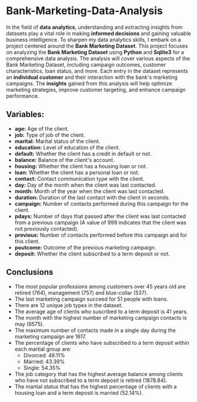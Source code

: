 # Bank-Marketing-Data-Analysis
In the field of **data analytics**, understanding and extracting insights from datasets play a vital role in making **informed decisions** and gaining valuable business intelligence. To sharpen my data analytics skills, I embark on a project centered around the **Bank Marketing Dataset**. This project focuses on analyzing the **Bank Marketing Dataset** using **Python** and **Sqlite3** for a comprehensive data analysis. The analysis will cover various aspects of the Bank Marketing Dataset, including campaign outcomes, customer characteristics, loan status, and more. Each entry in the dataset represents an **individual customer** and their interaction with the bank's marketing campaigns. The **insights** gained from this analysis will help optimize marketing strategies, improve customer targeting, and enhance campaign performance.

## Variables:
- **age:** Age of the client.
- **job:** Type of job of the client.
- **marital:** Marital status of the client.
- **education:** Level of education of the client.
- **default:** Whether the client has a credit in default or not.
- **balance:** Balance of the client's account.
- **housing:** Whether the client has a housing loan or not.
- **loan:** Whether the client has a personal loan or not.
- **contact:** Contact communication type with the client.
- **day:** Day of the month when the client was last contacted.
- **month:** Month of the year when the client was last contacted.
- **duration:** Duration of the last contact with the client in seconds.
- **campaign:** Number of contacts performed during this campaign for the client.
- **pdays:** Number of days that passed after the client was last contacted from a previous campaign (A value of 999 indicates that the client was not previously contacted).
- **previous:** Number of contacts performed before this campaign and for this client.
- **poutcome:** Outcome of the previous marketing campaign.
- **deposit:** Whether the client subscribed to a term deposit or not.

## Conclusions
- The most popular professions among customers over 45 years old are retired (764), management (757) and blue-collar (537).
- The last marketing campaign succeed for 51 people with loans.
- There are 12 unique job types in the dataset.
- The average age of clients who suscribed to a term deposit is 41 years.
- The month with the highest number of marketing campaign contacts is may (6575).
- The maximum number of contacts made in a single day during the marketing campaign are 1617.
- The percentage of clients who have subscribed to a term deposit within each martial group are:
    - Divorced: 48.11%
    - Married: 43.39%
    - Single: 54.35%
- The job category that has the highest average balance among clients who have not subscribed to a term deposit is retired (1878.84).
- The martial status that has the highest percentage of clients with a housing loan and a term deposit is married (52.14%).
